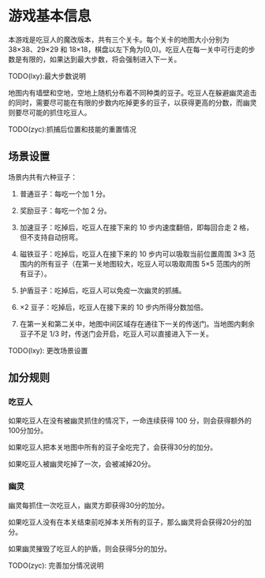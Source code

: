# 游戏基本信息
本游戏是吃豆人的魔改版本，共有三个关卡。每个关卡的地图大小分别为 38×38、29×29 和 18×18，棋盘以左下角为(0,0)。吃豆人在每一关中可行走的步数是有限的，如果达到最大步数，将会强制进入下一关。

TODO(lxy):最大步数说明

地图内有墙壁和空地，空地上随机分布着不同种类的豆子。吃豆人在躲避幽灵追击的同时，需要尽可能在有限的步数内吃掉更多的豆子，以获得更高的分数，而幽灵则要尽可能的抓住吃豆人。

TODO(zyc):抓捕后位置和技能的重置情况

## 场景设置
场景内共有六种豆子：

1. 普通豆子：每吃一个加 1 分。

2. 奖励豆子：每吃一个加 2 分。

3. 加速豆子：吃掉后，吃豆人在接下来的 10 步内速度翻倍，即每回合走 2 格，但不支持自动拐弯。

4. 磁铁豆子：吃掉后，吃豆人在接下来的 10 步内可以吸取当前位置周围 3×3 范围内的所有豆子（在第一关地图较大，吃豆人可以吸取周围 5×5 范围内的所有豆子）。

5. 护盾豆子：吃掉后，吃豆人可以免疫一次幽灵的抓捕。

6. ×2 豆子：吃掉后，吃豆人在接下来的 10 步内所得分数加倍。

7. 在第一关和第二关中，地图中间区域存在通往下一关的传送门。当地图内剩余豆子不足 1/3 时，传送门会开启，吃豆人可以直接进入下一关。

TODO(lxy): 更改场景设置

## 加分规则

### 吃豆人

如果吃豆人在没有被幽灵抓住的情况下，一命连续获得 100 分，则会获得额外的100分加分。

如果吃豆人把本关地图中所有的豆子全吃完了，会获得30分的加分。

如果吃豆人被幽灵吃掉了一次，会被减掉20分。

### 幽灵

幽灵每抓住一次吃豆人，幽灵方即获得30分的加分。

如果吃豆人没有在本关结束前吃掉本关所有的豆子，那么幽灵将会获得20分的加分。

如果幽灵摧毁了吃豆人的护盾，则会获得5分的加分。

TODO(zyc): 完善加分情况说明
